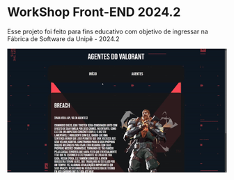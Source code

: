 # WorkShop Front-END 2024.2

Esse projeto foi feito para fins educativo com objetivo de ingressar na Fábrica de Software da Unipê - 2024.2

<p>
  <img widht="500" height "400" src="src/imgs/gif1.gif">
</p>

